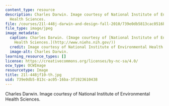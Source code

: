```yaml
---
content_type: resource
description: Charles Darwin. Image courtesy of National Institute of Environmental
  Health Sciences.
file: /courses/21l-448j-darwin-and-design-fall-2010/739e0db5813cac0516ba3f1923610438_21l-448jf10-th.jpg
file_type: image/jpeg
image_metadata:
  caption: Charles Darwin. (Image courtesy of [National Institute of Environmental
    Health Sciences.](http://www.niehs.nih.gov/))
  credit: Image courtesy of National Institute of Environmental Health Sciences.
  image-alt: Charles Darwin.
learning_resource_types: []
license: https://creativecommons.org/licenses/by-nc-sa/4.0/
ocw_type: OCWImage
resourcetype: Image
title: 21l-448jf10-th.jpg
uid: 739e0db5-813c-ac05-16ba-3f1923610438
---
```

Charles Darwin. Image courtesy of National Institute of Environmental Health Sciences.